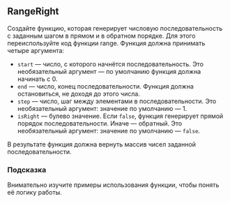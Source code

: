 ## RangeRight ##
Создайте функцию, которая генерирует числовую последовательность с заданным шагом в прямом и в обратном порядке. Для этого переиспользуйте код функции range.
Функция должна принимать четыре аргумента:

* `start` — число, с которого начнётся последовательность. Это необязательный аргумент — по умолчанию функция должна начинать с 0.
* `end` — число, конец последовательности. Функция должна остановиться, не доходя до этого числа.
* `step` — число, шаг между элементами в последовательности. Это необязательный аргумент: значение по умолчанию — 1.
* `isRight` — булево значение. Если `false`, функция генерирует прямой порядок последовательности. Иначе — обратный. Это необязательный аргумент: значение по умолчанию — `false`.

В результате функция должна вернуть массив чисел заданной последовательности.

### Подсказка ###
Внимательно изучите примеры использования функции, чтобы понять её логику работы.